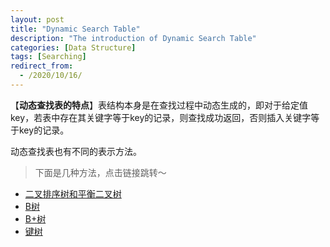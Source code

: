 ```yaml
---
layout: post
title: "Dynamic Search Table"
description: "The introduction of Dynamic Search Table"
categories: [Data Structure]
tags: [Searching]
redirect_from:
  - /2020/10/16/
---
```


【**动态查找表的特点**】表结构本身是在查找过程中动态生成的，即对于给定值key，若表中存在其关键字等于key的记录，则查找成功返回，否则插入关键字等于key的记录。

动态查找表也有不同的表示方法。

> 下面是几种方法，点击链接跳转～

* [二叉排序树和平衡二叉树](https://authurwhywait.github.io/blog/2020/10/16/BST_and_AVL/)
* [B树](https://authurwhywait.github.io/blog/2020/06/17/B-tree/)
* [B+树](https://authurwhywait.github.io/blog/2020/06/19/B+_Tree/)
* [键树](https://authurwhywait.github.io/blog/2020/06/23/keyword_tree/)
